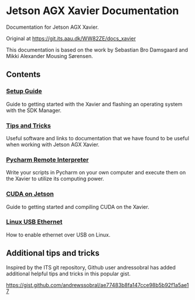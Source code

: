 # Jetson AGX Xavier Documentation

Documentation for Jetson AGX Xavier. 

Original at https://git.its.aau.dk/WW82ZE/docs_xavier

This documentation is based on the work by Sebastian Bro Damsgaard and Mikki Alexander Mousing Sørensen.

## Contents

### [Setup Guide](quick-start.md)
Guide to getting started with the Xavier and flashing an operating system with the SDK Manager.

### [Tips and Tricks](tips-and-tricks.md)
Useful software and links to documentation that we have found to be useful when working with Jetson AGX Xavier.

### [Pycharm Remote Interpreter](pycharm-remote.md)
Write your scripts in Pycharm on your own computer and execute them on the Xavier to utilize its computing power.

### [CUDA on Jetson](cuda.md)
Guide to getting started and compiling CUDA on the Xavier.

### [Linux USB Ethernet](linux-usb-ethernet.md)
How to enable ethernet over USB on Linux.

## Additional tips and tricks
Inspired by the ITS git repository, Github user andressobral has added additional helpful tips and tricks in this popular gist.

https://gist.github.com/andrewssobral/ae77483b8fa147cce98b5b92f1a5ae17
